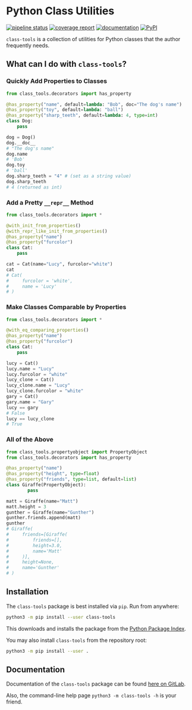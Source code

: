 # Python Class Utilities

[![pipeline status](https://gitlab.com/nobodyinperson/python3-class-tools/badges/master/pipeline.svg)](https://gitlab.com/nobodyinperson/python3-class-tools/commits/master)
[![coverage report](https://gitlab.com/nobodyinperson/python3-class-tools/badges/master/coverage.svg)](https://nobodyinperson.gitlab.io/python3-class-tools/coverage-report/)
[![documentation](https://img.shields.io/badge/docs-sphinx-brightgreen.svg)](https://nobodyinperson.gitlab.io/python3-class-tools/)
[![PyPI](https://badge.fury.io/py/class-tools.svg)](https://badge.fury.io/py/class-tools)

`class-tools` is a collection of utilities for Python classes that the author
frequently needs.

## What can I do with `class-tools`?

### Quickly Add Properties to Classes

```python
from class_tools.decorators import has_property

@has_property("name", default=lambda: "Bob", doc="The dog's name")
@has_property("toy", default=lambda: "ball")
@has_property("sharp_teeth", default=lambda: 4, type=int)
class Dog:
    pass

dog = Dog()
dog.__doc__
# "The dog's name"
dog.name
# 'Bob'
dog.toy
# 'ball'
dog.sharp_teeth = "4" # (set as a string value)
dog.sharp_teeth
# 4 (returned as int)
```

### Add a Pretty `__repr__` Method

```python
from class_tools.decorators import *

@with_init_from_properties()
@with_repr_like_init_from_properties()
@has_property("name")
@has_property("furcolor")
class Cat:
    pass

cat = Cat(name="Lucy", furcolor="white")
cat
# Cat(
#     furcolor = 'white',
#     name = 'Lucy'
# )
```

### Make Classes Comparable by Properties

```python
from class_tools.decorators import *

@with_eq_comparing_properties()
@has_property("name")
@has_property("furcolor")
class Cat:
    pass

lucy = Cat()
lucy.name = "Lucy"
lucy.furcolor = "white"
lucy_clone = Cat()
lucy_clone.name = "Lucy"
lucy_clone.furcolor = "white"
gary = Cat()
gary.name = "Gary"
lucy == gary
# False
lucy == lucy_clone
# True
```

### All of the Above

```python
from class_tools.propertyobject import PropertyObject
from class_tools.decorators import has_property

@has_property("name")
@has_property("height", type=float)
@has_property("friends", type=list, default=list)
class Giraffe(PropertyObject):
		pass

matt = Giraffe(name="Matt")
matt.height = 3
gunther = Giraffe(name="Gunther")
gunther.friends.append(matt)
gunther
# Giraffe(
#     friends=[Giraffe(
#         friends=[],
#         height=3.0,
#         name='Matt'
#     )],
#     height=None,
#     name='Gunther'
# )
```

## Installation

The `class-tools` package is best installed via `pip`. Run from anywhere:

```bash
python3 -m pip install --user class-tools
```

This downloads and installs the package from the [Python Package
Index](https://pypi.org).

You may also install `class-tools` from the repository root:

```bash
python3 -m pip install --user .
```

## Documentation

Documentation of the `class-tools` package can be found [here on
GitLab](https://nobodyinperson.gitlab.io/python3-class-tools/).

Also, the command-line help page `python3 -m class-tools -h` is your friend.
